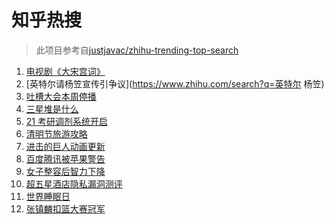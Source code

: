 # 知乎热搜

> 此项目参考自[justjavac/zhihu-trending-top-search](https://github.com/justjavac/zhihu-trending-top-search/blob/main/utils.ts)

<!-- BEGIN -->
  <!-- 最后更新时间:Mon Mar 22 2021 05:17:39 GMT+0000 (Coordinated Universal Time) -->
  1. [电视剧《大宋宫词》](https://www.zhihu.com/search?q=大宋宫词)
1. [英特尔请杨笠宣传引争议](https://www.zhihu.com/search?q=英特尔 杨笠)
1. [吐槽大会本周停播](https://www.zhihu.com/search?q=吐槽大会停播)
1. [三星堆是什么](https://www.zhihu.com/search?q=三星堆未解之谜)
1. [21 考研调剂系统开启](https://www.zhihu.com/search?q=考研调剂)
1. [清明节旅游攻略](https://www.zhihu.com/search?q=清明节适合去哪里旅游)
1. [进击的巨人动画更新](https://www.zhihu.com/search?q=进击的巨人)
1. [百度腾讯被苹果警告](https://www.zhihu.com/search?q=苹果)
1. [女子整容后智力下降](https://www.zhihu.com/search?q=整容)
1. [超五星酒店隐私漏洞测评](https://www.zhihu.com/search?q=酒店)
1. [世界睡眠日](https://www.zhihu.com/search?q=世界睡眠日)
1. [张镇麟扣篮大赛冠军](https://www.zhihu.com/search?q=扣篮大赛)
  <!-- END -->